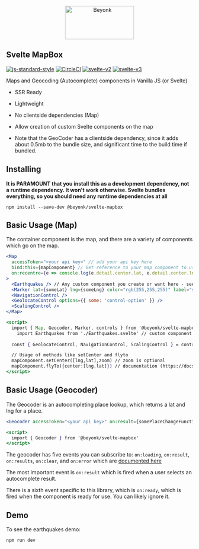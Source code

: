 <p align="center">
  <img width="186" height="90" src="https://user-images.githubusercontent.com/218949/44782765-377e7c80-ab80-11e8-9dd8-fce0e37c235b.png" alt="Beyonk" />
</p>

## Svelte MapBox

[![js-standard-style](https://img.shields.io/badge/code%20style-standard-brightgreen.svg)](http://standardjs.com) [![CircleCI](https://circleci.com/gh/beyonk-adventures/svelte-mapbox.svg?style=shield)](https://circleci.com/gh/beyonk-adventures/svelte-mapbox)  [![svelte-v2](https://img.shields.io/badge/svelte-v2-orange.svg)](https://v2.svelte.dev) [![svelte-v3](https://img.shields.io/badge/svelte-v3-blueviolet.svg)](https://svelte.dev)

Maps and Geocoding (Autocomplete) components in Vanilla JS (or Svelte)

* SSR Ready
* Lightweight
* No clientside dependencies (Map)
* Allow creation of custom Svelte components on the map

* Note that the GeoCoder has a clientside dependency, since it adds about 0.5mb to the bundle size, and significant time to the build time if bundled.

## Installing

**It is PARAMOUNT that you install this as a development dependency, not a runtime dependency. It won't work otherwise. Svelte bundles everything, so you should need any runtime dependencies at all**

```
npm install --save-dev @beyonk/svelte-mapbox
```

## Basic Usage (Map)

The container component is the map, and there are a variety of components which go on the map.

```jsx
<Map
  accessToken="<your api key>" // add your api key here
  bind:this={mapComponent} // Get reference to your map component to use methods
  on:recentre={e => console.log(e.detail.center.lat, e.detail.center.lng) } // recentre events
>
  <Earthquakes /> // Any custom component you create or want here - see marker example
  <Marker lat={someLat} lng={someLng} color="rgb(255,255,255)" label="some marker label" popupClassName="class-name" /> // built in Marker component
  <NavigationControl />
  <GeolocateControl options={{ some: 'control-option' }} />
  <ScalingControl />
</Map>

<script>
  import { Map, Geocoder, Marker, controls } from '@beyonk/svelte-mapbox'
	import Earthquakes from './Earthquakes.svelte' // custom component
  
  const { GeolocateControl, NavigationControl, ScalingControl } = controls

  // Usage of methods like setCenter and flyto
  mapComponent.setCenter([lng,lat],zoom) // zoom is optional
  mapComponent.flyTo({center:[lng,lat]}) // documentation (https://docs.mapbox.com/mapbox-gl-js/example/flyto)
</script>
```
## Basic Usage (Geocoder)

The Geocoder is an autocompleting place lookup, which returns a lat and lng for a place.

```jsx
<Geocoder accessToken="<your api key>" on:result={somePlaceChangeFunction} />

<script>
  import { Geocoder } from '@beyonk/svelte-mapbox'
</script>
```

The geocoder has five events you can subscribe to: `on:loading`, `on:result`, `on:results`, `on:clear`, and `on:error` which are [documented here](https://github.com/mapbox/mapbox-gl-geocoder/blob/master/API.md#on)

The most important event is `on:result` which is fired when a user selects an autocomplete result.

There is a sixth event specific to this library, which is `on:ready`, which is fired when the component is ready for use. You can likely ignore it.

## Demo

To see the earthquakes demo:

`
npm run dev
`

